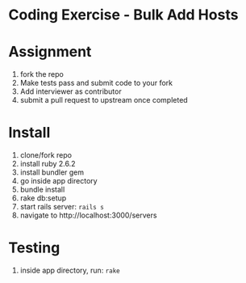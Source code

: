# Coding Exercise - Bulk Add Hosts

# Assignment
1. fork the repo
2. Make tests pass and submit code to your fork
3. Add interviewer as contributor
4. submit a pull request to upstream once completed

# Install
1. clone/fork repo
2. install ruby 2.6.2
3. install bundler gem
4. go inside app directory
5. bundle install
6. rake db:setup
7. start rails server: `rails s`
8. navigate to http://localhost:3000/servers

# Testing
1. inside app directory, run: `rake`